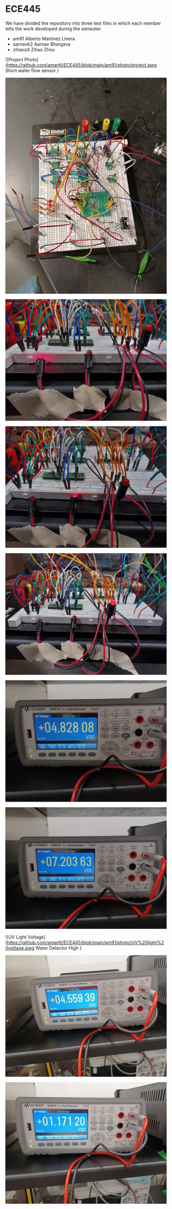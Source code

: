# ECE445

We have divided the repository into three text files in which each member tells the work developed during the semester. 
- am91 Alberto Martinez Linera
- aarnavb2 Aarnav Bhargava
- zihaoz4 Zihao Zhou

![Project Photo](https://github.com/amartli/ECE445/blob/main/am91/photo/project.jpeg
Short water flow sensor
)

![PCB](https://github.com/amartli/ECE445/blob/main/am91/photo/PCB.jpeg)

![LED1 ON](https://github.com/amartli/ECE445/blob/main/am91/photo/LED1%20ON.jpeg)

![LED2 ON](https://github.com/amartli/ECE445/blob/main/am91/photo/LED2%20ON.jpeg)

![LED3 ON](https://github.com/amartli/ECE445/blob/main/am91/photo/LED3%20ON.jpeg)

![5V Output voltage](https://github.com/amartli/ECE445/blob/main/am91/photo/5V%20output%20voltage.jpeg)

![Boost Converter Output Voltage](https://github.com/amartli/ECE445/blob/main/am91/photo/Boost%20converter%20output%20voltage.jpeg)

![UV Light Voltage](https://github.com/amartli/ECE445/blob/main/am91/photo/UV%20light%20voltage.jpeg
Water Detector High
)

![Water Detector Signal HIGH](https://github.com/amartli/ECE445/blob/main/am91/photo/Water%20detector%20HIGH.jpeg)

![Water detector LOW](https://github.com/amartli/ECE445/blob/main/am91/photo/Water%20detector%20LOW.jpeg)






